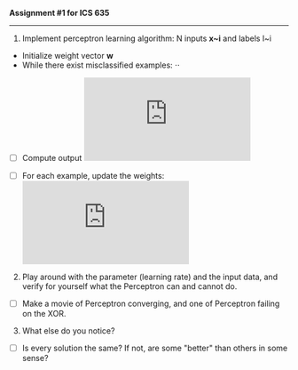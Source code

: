 **Assignment #1 for ICS 635**

- - -

1. Implement perceptron learning algorithm: N inputs **x~i** and labels l~i
  * Initialize weight vector **w**
  * While there exist misclassified examples: ⋅⋅

   - [ ] Compute output ![equation](http://www.sciweavers.org/tex2img.php?eq=y_i%3D%5Ctheta%20%28wx_i%29&bc=White&fc=Black&im=jpg&fs=12&ff=arev&edit=0)
   
   - [ ] For each example, update the weights: ![equation](http://www.sciweavers.org/tex2img.php?eq=w%20%2B%3D%20c%28l_i%20-%20y_i%29x_i&bc=White&fc=Black&im=jpg&fs=12&ff=arev&edit=0)
   
2. Play around with the parameter (learning rate) and the input data, and verify for yourself what the Perceptron can and cannot do.

 - [ ] Make a movie of Perceptron converging, and one of Perceptron failing on the XOR.
 
3. What else do you notice?

 - [ ] Is every solution the same? If not, are some "better" than others in some sense?

